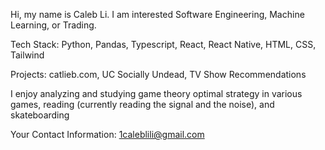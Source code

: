 Hi, my name is Caleb Li. I am interested Software Engineering, Machine Learning, or Trading.

Tech Stack: Python, Pandas, Typescript, React, React Native, HTML, CSS, Tailwind

Projects: catlieb.com, UC Socially Undead, TV Show Recommendations

I enjoy analyzing and studying game theory optimal strategy in various games, reading (currently reading the signal and the noise), and skateboarding

Your Contact Information: 1caleblili@gmail.com
